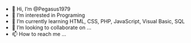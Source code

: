 - 👋 Hi, I’m @Pegasus1979
- 👀 I’m interested in Programing
- 🌱 I’m currently learning HTML, CSS, PHP, JavaScript, Visual Basic, SQL
- 💞️ I’m looking to collaborate on ...
- 📫 How to reach me ...

<!---
Pegasus1979/Pegasus1979 is a ✨ special ✨ repository because its `README.md` (this file) appears on your GitHub profile.
You can click the Preview link to take a look at your changes.
--->
